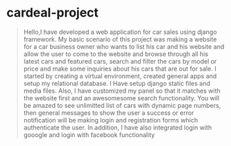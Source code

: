 # cardeal-project
> Hello,I have developed a web application for car sales using django framework. My basic scenario of this project was making a website for a car business owner who wants to list his car and his website and allow the user to come to the website and browse through all his latest cars and featured cars, search and filter the cars by model or price and make some inquiries about his cars that are out for sale.
> I started by creating a virtual environment, created general apps and setup my relational database.
> I Have setup django static files and media files. Also, I have customized my panel so that it matches with the website first and an awesomesome search functionality.
> You will be amazed to see unlimitted list of cars with dynamic page numbers, then general messages to show the user a success or error notification will be making login and registration forms which authenticate the user.
> In addition, I have also integrated login with gooogle and login with facebook functionality 
